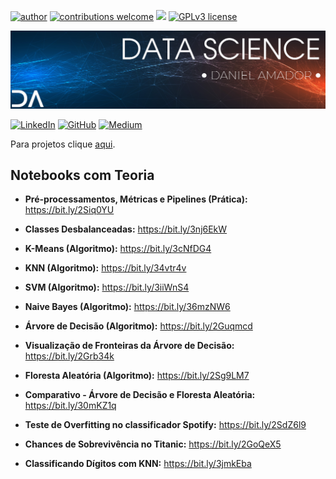 
[![author](https://img.shields.io/badge/author-daniel-purple.svg)](https://www.linkedin.com/in/daniel-sousa-amador) [![contributions welcome](https://img.shields.io/badge/contributions-welcome-darkblue.svg?style=flat)](https://github.com/amadords) [![](https://img.shields.io/badge/python-3.6+-yellow.svg)](https://www.python.org/downloads/release/python-365/) [![GPLv3 license](https://img.shields.io/badge/License-GPLv3-green.svg)](http://perso.crans.org/besson/LICENSE.html)

<p align="center">
  <img src="https://github.com/amadords/Portfolio/blob/master/github.png" >
</p>

[![LinkedIn](https://img.shields.io/badge/LinkedIn-DanielSousaAmador-purple.svg)](https://www.linkedin.com/in/daniel-sousa-amador)
[![GitHub](https://img.shields.io/badge/GitHub-amadords-darkblue.svg)](https://github.com/amadords)
[![Medium](https://img.shields.io/badge/Medium-DanielSousaAmador-darkorange.svg)](https://medium.com/@daniel.s.amador)

Para projetos clique [aqui](bit.ly/3iT5eKm).

## Notebooks com Teoria

  * **Pré-processamentos, Métricas e Pipelines (Prática):** https://bit.ly/2Siq0YU

  * **Classes Desbalanceadas:** https://bit.ly/3nj6EkW

  * **K-Means (Algoritmo):** https://bit.ly/3cNfDG4

  * **KNN (Algoritmo):** https://bit.ly/34vtr4v

  * **SVM (Algoritmo):** https://bit.ly/3iiWnS4

  * **Naive Bayes (Algoritmo):** https://bit.ly/36mzNW6
  
  * **Árvore de Decisão (Algoritmo):** https://bit.ly/2Guqmcd
  
  * **Visualização de Fronteiras da Árvore de Decisão:** https://bit.ly/2Grb34k

  * **Floresta Aleatória (Algoritmo):** https://bit.ly/2Sg9LM7

  * **Comparativo - Árvore de Decisão e Floresta Aleatória:** https://bit.ly/30mKZ1q
  
  * **Teste de Overfitting no classificador Spotify:** https://bit.ly/2SdZ6l9
  
  * **Chances de Sobrevivência no Titanic:** https://bit.ly/2GoQeX5
  
  * **Classificando Dígitos com KNN:** https://bit.ly/3jmkEba



 
